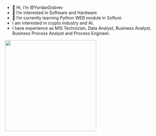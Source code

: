 - 👋 Hi, I’m @YordanDobrev
- 👀 I’m interested in Software and Hardware
- 🌱 I’m currently learning Python WEB module in Softuni.
- I am interested in crypto industry and AI.
- I have experience as MIS Technician, Data Analyst, Business Analyst, Business Process Analyst and Process Engineer.

<div style="background: transparent">
  <img src="https://i.giphy.com/media/v1.Y2lkPTc5MGI3NjExYnpiZmxtMXY0YjUzN2FoOXl3dDFuczBvYTFra2VvcG9jMHB0OTh2cyZlcD12MV9pbnRlcm5hbF9naWZfYnlfaWQmY3Q9Zw/xaO6TmgQmKEQ4516sE/giphy.gif" width="300" />
</div>

